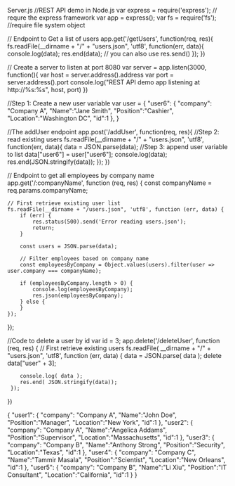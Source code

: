 Server.js
//REST API demo in Node.js
var express = require('express'); // requre the express framework
var app = express();
var fs = require('fs'); //require file system object

// Endpoint to Get a list of users
app.get('/getUsers', function(req, res){
    fs.readFile(__dirname + "/" + "users.json", 'utf8', function(err, data){
        console.log(data);
        res.end(data); // you can also use res.send()
    });
})

// Create a server to listen at port 8080
var server = app.listen(3000, function(){
    var host = server.address().address
    var port = server.address().port
    console.log("REST API demo app listening at http://%s:%s", host, port)
})

//Step 1: Create a new user variable
var user = {
    "user6": {
        "company": "Company A",
        "Name":"Jane Smith",
        "Position":"Cashier",
        "Location":"Washington DC",
        "id":1
      },
} 

//The addUser endpoint
app.post('/addUser', function(req, res){
    //Step 2: read existing users
    fs.readFile(__dirname + "/" + "users.json", 'utf8', function(err, data){
        data = JSON.parse(data);
        //Step 3: append user variable to list
        data["user6"] = user["user6"];
        console.log(data);
        res.end(JSON.stringify(data));
    });
})

// Endpoint to get all employees by company name
app.get('/:companyName', function (req, res) {
    const companyName = req.params.companyName;

    // First retrieve existing user list
    fs.readFile(__dirname + "/users.json", 'utf8', function (err, data) {
        if (err) {
            res.status(500).send('Error reading users.json');
            return;
        }

        const users = JSON.parse(data);

        // Filter employees based on company name
        const employeesByCompany = Object.values(users).filter(user => user.company === companyName);

        if (employeesByCompany.length > 0) {
            console.log(employeesByCompany);
            res.json(employeesByCompany);
        } else {          
        }
    });
});

  //Code to delete a user by id
  var id = 3;
  app.delete('/deleteUser', function (req, res) {
     // First retrieve existing users
     fs.readFile( __dirname + "/" + "users.json", 'utf8', function (err, data) {
        data = JSON.parse( data );
        delete data["user" + 3];
         
        console.log( data );
        res.end( JSON.stringify(data));
     });
  })


{
  "user1": {
    "company": "Company A",
    "Name":"John Doe",
    "Position":"Manager",
    "Location":"New York",
    "id":1
  },
  "user2": {
    "company": "Company A",
    "Name":"Angelica Addams",
    "Position":"Supervisor",
    "Location":"Massachusetts",
    "id":1
  },
  "user3": {
    "company": "Company B",
    "Name":"Anthony Strong",
    "Position":"Security",
    "Location":"Texas",
    "id":1
  },
  "user4": {
    "company": "Company C",
    "Name":"Tammir Masala",
    "Position":"Scientist",
    "Location":"New Orleans",
    "id":1
  },
  "user5": {
    "company": "Company B",
    "Name":"Li Xiu",
    "Position":"IT Consultant",
    "Location":"California",
    "id":1
  }
}

